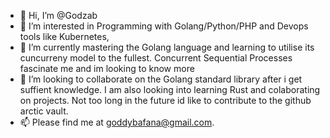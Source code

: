 - 👋 Hi, I’m @Godzab
- 👀 I’m interested in Programming with Golang/Python/PHP and Devops tools like Kubernetes,
- 🌱 I’m currently mastering the Golang language and learning to utilise its cuncurreny model to the fullest. Concurrent Sequential Processes fascinate me and im looking to know more 
- 💞️ I’m looking to collaborate on the Golang standard library after i get suffient knowledge. I am also looking into learning Rust and colaborating on projects. Not too long in the future id like to contribute to the github arctic vault.
- 📫 Please find me at [goddybafana@gmail.com](goddybafana@gmail.com). 

<!---
Godzab/Godzab is a ✨ special ✨ repository because its `README.md` (this file) appears on your GitHub profile.
You can click the Preview link to take a look at your changes.
--->
